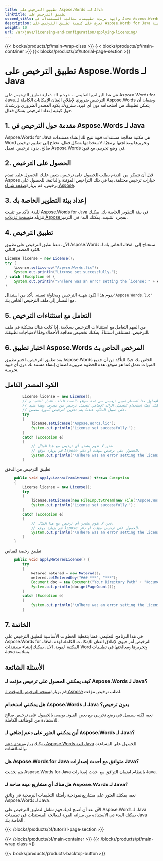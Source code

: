 ```yaml
---
title: تطبيق الترخيص على Aspose.Words لـ Java
linktitle: تطبيق الترخيص على
second_title: واجهة برمجة تطبيقات معالجة المستندات في Java Aspose.Words
description: تعرف على كيفية تطبيق الترخيص على Aspose.Words for Java خطوة بخطوة. احصل على حق الوصول الآن واكتشف إمكاناته الكاملة.
weight: 10
url: /ar/java/licensing-and-configuration/applying-licensing/
---
```


{{< blocks/products/pf/main-wrap-class >}}
{{< blocks/products/pf/main-container >}}
{{< blocks/products/pf/tutorial-page-section >}}

# تطبيق الترخيص على Aspose.Words لـ Java


في هذا البرنامج التعليمي، سنوضح لك عملية تطبيق الترخيص على Aspose.Words for Java. الترخيص ضروري لإطلاق العنان للإمكانات الكاملة لـ Aspose.Words وضمان أن يتمكن تطبيقك من استخدامه دون أي قيود. سنزودك بكود المصدر الضروري ونرشدك حول كيفية إعداد الترخيص بشكل فعال.

## 1. مقدمة حول الترخيص في Aspose.Words لـ Java

Aspose.Words for Java هي مكتبة معالجة مستندات قوية تتيح لك إنشاء مستندات Word وتحريرها ومعالجتها برمجيًا. لاستخدامها بشكل فعال، تحتاج إلى تطبيق ترخيص صالح. بدون ترخيص، تعمل Aspose.Words في وضع تجريبي مع قيود.

## 2. الحصول على الترخيص

 قبل أن تتمكن من التقدم بطلب للحصول على ترخيص، يتعين عليك الحصول عليه. تقدم Aspose خيارات ترخيص مختلفة، بما في ذلك التراخيص المؤقتة والدائمة. للحصول على ترخيص، قم بزيارة[صفحة شراء Aspose](https://purchase.aspose.com/buy).

## 3. إعداد بيئة التطوير الخاصة بك

 للبدء، تأكد من تثبيت Aspose.Words for Java في بيئة التطوير الخاصة بك. يمكنك تنزيله من[صفحة تنزيلات Aspose](https://releases.aspose.com/words/java/)بمجرد التثبيت، يمكنك البدء في الترميز.

## 4. تطبيق الترخيص

الآن، دعنا نطبق الترخيص على تطبيق Aspose.Words الخاص بك لـ Java. ستحتاج إلى الكود المصدر التالي:

```java
License license = new License();
try {
    license.setLicense("Aspose.Words.lic");
    System.out.println("License set successfully.");
} catch (Exception e) {
    System.out.println("\nThere was an error setting the license: " + e.getMessage());
}
```

 يقوم هذا الكود بتهيئة الترخيص ومحاولة تعيينه. تأكد من استبدال`"Aspose.Words.lic"` مع المسار إلى ملف الترخيص الخاص بك.

## 5. التعامل مع استثناءات الترخيص

من المهم التعامل مع استثناءات الترخيص بسلاسة. إذا كانت هناك مشكلة في ملف الترخيص، فستتلقى استثناءً. يمكنك تخصيص معالجة الأخطاء وفقًا لاحتياجات تطبيقك.

## 6. اختبار تطبيق Aspose.Words المرخص الخاص بك

بعد تطبيق الترخيص، اختبر تطبيق Aspose.Words الخاص بك جيدًا للتأكد من أن جميع الميزات تعمل كما هو متوقع. هذه الخطوة ضرورية لضمان إنشاء مستنداتك دون أي قيود تجريبية.
## الكود المصدر الكامل
```java
        License license = new License();
        // يحاول هذا السطر تعيين ترخيص من عدة مواقع بالنسبة للملف القابل للتنفيذ وAspose.Words.dll.
        // يمكنك أيضًا استخدام التحميل الزائد الإضافي لتحميل ترخيص من مجرى، وهذا مفيد،
        // على سبيل المثال، عندما يتم تخزين الترخيص كمورد مضمن.
        try
        {
            license.setLicense("Aspose.Words.lic");
            System.out.println("License set successfully.");
        }
        catch (Exception e)
        {
            // نحن لا نقوم بشحن أي ترخيص مع هذا المثال،
            // قم بزيارة موقع Aspose للحصول على ترخيص مؤقت أو دائم.
            System.out.println("\nThere was an error setting the license: " + e.getMessage());
        }
```
تطبيق الترخيص من الدفق

```java		
    public void applyLicenseFromStream() throws Exception
    {
        License license = new License();
        try
        {
            license.setLicense(new FileInputStream(new File("Aspose.Words.lic")));
            System.out.println("License set successfully.");
        }
        catch (Exception e)
        {
            // نحن لا نقوم بشحن أي ترخيص مع هذا المثال،
            // قم بزيارة موقع Aspose للحصول على ترخيص مؤقت أو دائم.
            System.out.println("\nThere was an error setting the license: " + e.getMessage());
        }
    }
```	
تطبيق رخصة القياس
	
```java	
    public void applyMeteredLicense() {
        try
        {
            Metered metered = new Metered();
            metered.setMeteredKey("### ***", "***");
            Document doc = new Document("Your Directory Path" + "Document.docx");
            System.out.println(doc.getPageCount());
        }
        catch (Exception e)
        {
            System.out.println("\nThere was an error setting the license: " + e.getMessage());
        }
```

## 7. الخاتمة

في هذا البرنامج التعليمي، قمنا بتغطية الخطوات الأساسية لتطبيق الترخيص على Aspose.Words for Java. الترخيص أمر حيوي لإطلاق العنان للإمكانات الكاملة لهذه المكتبة القوية. الآن، يمكنك إنشاء مستندات Word وتحريرها ومعالجتها في تطبيقات Java بسلاسة.


## الأسئلة الشائعة

### كيف يمكنني الحصول على ترخيص مؤقت لـ Aspose.Words لـ Java؟
 قم بزيارة[صفحة الترخيص المؤقت لـ Aspose](https://purchase.aspose.com/temporary-license/) لطلب ترخيص مؤقت.

### هل يمكنني استخدام Aspose.Words لـ Java بدون ترخيص؟
نعم، لكنه سيعمل في وضع تجريبي مع بعض القيود. يوصى بالحصول على ترخيص صالح للاستفادة من الوظائف الكاملة.

### أين يمكنني العثور على دعم إضافي لـ Aspose.Words لـ Java؟
 يمكنك زيارة[منتدى دعم Aspose.Words للغة Java](https://forum.aspose.com/) للحصول على المساعدة والمناقشات.

### هل Aspose.Words for Java متوافق مع أحدث إصدارات Java؟
يتم تحديث Aspose.Words for Java بانتظام لضمان التوافق مع أحدث إصدارات Java.

### هل هناك أي مشاريع عينة متاحة لـ Aspose.Words لـ Java؟
نعم، يمكنك العثور على مشاريع نموذجية وأمثلة التعليمات البرمجية في وثائق Aspose.Words لـ Java.

الآن بعد أن أصبح لديك فهم شامل لتطبيق الترخيص على Aspose.Words لـ Java، يمكنك البدء في الاستفادة من ميزاته القوية لمعالجة المستندات في تطبيقات Java الخاصة بك.

{{< /blocks/products/pf/tutorial-page-section >}}

{{< /blocks/products/pf/main-container >}}
{{< /blocks/products/pf/main-wrap-class >}}

{{< blocks/products/products-backtop-button >}}
